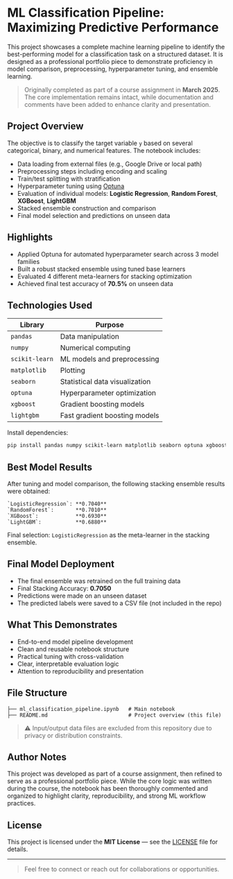 # ML Classification Pipeline: Maximizing Predictive Performance

This project showcases a complete machine learning pipeline to identify the best-performing model for a classification task on a structured dataset. It is designed as a professional portfolio piece to demonstrate proficiency in model comparison, preprocessing, hyperparameter tuning, and ensemble learning.

> Originally completed as part of a course assignment in **March 2025**. The core implementation remains intact, while documentation and comments have been added to enhance clarity and presentation.

## Project Overview

The objective is to classify the target variable `y` based on several categorical, binary, and numerical features. The notebook includes:

- Data loading from external files (e.g., Google Drive or local path)
- Preprocessing steps including encoding and scaling
- Train/test splitting with stratification
- Hyperparameter tuning using [Optuna](https://optuna.org/)
- Evaluation of individual models: **Logistic Regression**, **Random Forest**, **XGBoost**, **LightGBM**
- Stacked ensemble construction and comparison
- Final model selection and predictions on unseen data

## Highlights

- Applied Optuna for automated hyperparameter search across 3 model families
- Built a robust stacked ensemble using tuned base learners
- Evaluated 4 different meta-learners for stacking optimization
- Achieved final test accuracy of **70.5%** on unseen data

## Technologies Used

| Library        | Purpose                        |
| -------------- | ------------------------------ |
| `pandas`       | Data manipulation              |
| `numpy`        | Numerical computing            |
| `scikit-learn` | ML models and preprocessing    |
| `matplotlib`   | Plotting                       |
| `seaborn`      | Statistical data visualization |
| `optuna`       | Hyperparameter optimization    |
| `xgboost`      | Gradient boosting models       |
| `lightgbm`     | Fast gradient boosting models  |

Install dependencies:

```bash
pip install pandas numpy scikit-learn matplotlib seaborn optuna xgboost lightgbm
```

## Best Model Results

After tuning and model comparison, the following stacking ensemble results were obtained:

```
`LogisticRegression`: **0.7040**
`RandomForest`:       **0.7010**
`XGBoost`:            **0.6930**
`LightGBM`:           **0.6880**
```

Final selection: `LogisticRegression` as the meta-learner in the stacking ensemble.

## Final Model Deployment

- The final ensemble was retrained on the full training data
- Final Stacking Accuracy: **0.7050**
- Predictions were made on an unseen dataset
- The predicted labels were saved to a CSV file (not included in the repo)

## What This Demonstrates

- End-to-end model pipeline development
- Clean and reusable notebook structure
- Practical tuning with cross-validation
- Clear, interpretable evaluation logic
- Attention to reproducibility and presentation

## File Structure

```
├── ml_classification_pipeline.ipynb   # Main notebook
├── README.md                          # Project overview (this file)
```

> ⚠️ Input/output data files are excluded from this repository due to privacy or distribution constraints.

## Author Notes

This project was developed as part of a course assignment, then refined to serve as a professional portfolio piece. While the core logic was written during the course, the notebook has been thoroughly commented and organized to highlight clarity, reproducibility, and strong ML workflow practices.

## License

This project is licensed under the **MIT License** — see the [LICENSE](LICENSE) file for details.

---

> Feel free to connect or reach out for collaborations or opportunities.
